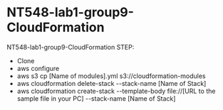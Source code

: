 # NT548-lab1-group9-CloudFormation
NT548-lab1-group9-CloudFormation
STEP:
- Clone
- aws configure
- aws s3 cp [Name of modules].yml s3://cloudformation-modules
- aws cloudformation delete-stack --stack-name [Name of Stack]
- aws cloudformation create-stack --template-body file://[URL to the sample file in your PC] --stack-name [Name of Stack]
